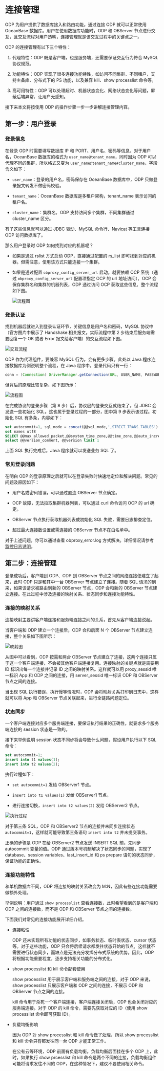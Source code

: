 # 连接管理

ODP 为用户提供了数据库接入和路由功能，通过连接 ODP 就可以正常使用 OceanBase 数据库。用户在使用数据库功能时，ODP 和 OBServer 节点进行交互，且交互流程对用户透明，连接管理就是该交互过程中的关键点之一。

ODP 的连接管理有以下三个特性：

1. 代理特性：ODP 既是客户端，也是服务端，还需要保证交互行为符合 MySQL 协议规范。

2. 功能特性：ODP 实现了很多连接功能特性，如访问不同集群、不同租户，支持主备库、分布式下的 PS 功能，以及兼容 kill、show processlist 命令等。

3. 高可用特性：ODP 可以处理超时、机器状态变化、网络状态变化等问题，屏蔽后端异常，让用户无感知。

接下来本文将按使用 ODP 的操作步骤一步一步讲解连接管理内容。

## 第一步：用户登录

### 登录信息

在登录 ODP 时需要填写数据库 IP 和 PORT、用户名、密码等信息。对于用户名，OceanBase 数据库的格式为 `user_name@tenant_name`，同时因为 ODP 可以代理不同的集群，所以格式又变为 `user_name@tenant_name#cluster_name`，字段含义如下：

* `user_name`：登录的用户名，密码保存在 OceanBase 数据库中，ODP 只做登录报文转发不做密码校验。

* `tenant_name`：OceanBase 数据库是多租户架构，tenant_name 表示访问的租户名。

* `cluster_name`：集群名，ODP 支持访问多个集群，不同集群通过 cluster_name 区分。

有了这些信息就可以通过 JDBC 驱动、MySQL 命令行、Navicat 等工具连接 ODP 访问数据库了。

那么用户登录时 ODP 如何找到对应的机器呢？

* 如果是通过 rslist 方式启动 ODP，直接通过配置的 rs_list 即可找到对应的机器。但需注意，使用该方式只能连接一个集群。

* 如果是通过配置 `obproxy_config_server_url` 启动，就要依赖 OCP 系统（通过 `obproxy_config_server_url` 配置项指定 OCP 的 url 地址访问），OCP 会保存集群名和集群的机器列表，ODP 通过访问 OCP 获取这些信息，整个流程如下图。

  ![流程图](https://obbusiness-private.oss-cn-shanghai.aliyuncs.com/doc/img/odp/V4.0.0/zh-CN/5.connection-management-01.png)

### 登录认证

找到机器后就进入到登录认证环节，关键信息是用户名和密码，MySQL 协议中（官方图片中展示了 Handshake 相关报文，实际流程中第 2 步结束后服务端需要回复一个 OK 或者 Error 报文给客户端）的交互流程如下图。

![交互流程](https://obbusiness-private.oss-cn-shanghai.aliyuncs.com/doc/img/odp/V4.0.0/zh-CN/5.connection-management-02.png)

ODP 作为代理组件，要兼容 MySQL 行为，会有更多步骤。此处以 Java 程序连接数据库为例说明整个流程，在 Java 程序中，登录代码只有一行：

```java
conn = (Connection) DriverManager.getConnection(URL, USER_NAME, PASSWORD);
```

但背后的原理比较复杂，如下图所示：

![流程图](https://obbusiness-private.oss-cn-shanghai.aliyuncs.com/doc/img/odp/V4.0.0/zh-CN/5.connection-management-03.png)

在完成协议的登录步骤（第 8 步）后，协议层的登录交互就结束了，但 JDBC 会发送一些初始化 SQL，这也属于登录过程的一部分，图中第 9 步表示该过程。初始化 SQL 有多条，内容如下：

```sql
set autocommit=1, sql_mode = concat(@@sql_mode,',STRICT_TRANS_TABLES')
set names utf8
SELECT @@max_allowed_packet,@@system_time_zone,@@time_zone,@@auto_increment_increment,@@tx_isolation AS tx_isolation,@@session.tx_read_only AS tx_read_only
select @@version_comment, @@version limit 1
```

上面 SQL 执行完成后，Java 程序就可以发送业务 SQL 了。

### 常见登录问题

在明白 ODP 的登录原理之后就可以在登录失败时快速地定位和解决问题。常见的问题及原因如下：

* 用户名或密码错误，可以通过直连 OBServer 节点确定。

* OCP 故障，无法拉取集群机器列表，可以通过 curl 命令访问 OCP 的 url 确定。

* OBServer 节点执行获取机器列表或初始化 SQL 失败，需要日志排查定位。

* 超过最大连接数设置或需连接的 OBServer 节点不在白名单中。

对于上述问题，你可以通过查看 obproxy_error.log 方式解决。详细情况请参考 [监控日志说明](900.o-m-guide/100.troubleshooting/200.log-description.md)。

## 第二步：连接管理

登录成功后，客户端到 ODP、ODP 到 OBServer 节点之间的网络连接便建立了起来，此时 ODP 只是和其中一台 OBServer 节点建立了连接。随着 SQL 请求的到来，如果该请求被路由到新的 OBServer 节点，ODP 会和新的 OBServer 节点建立连接。在此过程中涉及连接的映射关系、状态同步和连接功能特性。

### 连接的映射关系

连接映射主要讲客户端连接和服务端连接之间的关系，首先从客户端连接说起。

当客户端和 ODP 建立一个连接后，ODP 会和后面 N 个 OBServer 节点建立连接，整个关系如下图所示：

![映射图](https://obbusiness-private.oss-cn-shanghai.aliyuncs.com/doc/img/odp/V4.0.0/zh-CN/5.connection-management-04.png)

从图中可以看到，ODP 按需和两台 OBServer 节点建立了连接，这两个连接只属于这一个客户端连接，不会被其他客户端连接复用。连接映射的关键点就是需要用 ID 标识出每一个连接并记录 ID 之间的映射关系。这样就可以用 proxy_sessid 唯一标识 App 和 ODP 之间的连接，用 server_sessid 唯一标识 ODP 和 OBServer 节点之间的连接。

当出现 SQL 执行错误、执行慢等情况时，ODP 会将映射关系打印到日志中，这样就可以将 App 和 OBServer 节点关联起来，进行全链路问题定位。

### 状态同步

一个客户端连接对应多个服务端连接，要保证执行结果的正确性，就要求多个服务端连接的 session 状态是一致的。

接下来举例说明 session 状态不同步将会导致什么问题，假设用户执行以下 SQL 命令：

```sql
set autocommit=1;
insert into t1 values(1);
insert into t2 values(2);
```

执行过程如下：

* `set autocommit=1` 发给 OBServer1 节点。

* `insert into t1 values(1)` 发给 OBServer1 节点。

* 进行连接切换，`insert into t2 values(2)` 发给 OBServer2 节点。

![执行过程](https://obbusiness-private.oss-cn-shanghai.aliyuncs.com/doc/img/odp/V4.0.0/zh-CN/5.connection-management-05.png)

对于第三条 SQL，ODP 和 OBServer2 节点的连接并未同步连接状态 `autocommit=1`，这样就可能导致第三条语句 `insert into t2` 并未提交事务。

正确的步骤是 ODP 在给 OBServer2 节点发送 INSERT SQL 前，先同步 autocommit 变量的值。ODP 通过版本号机制解决了状态同步的问题，实现了 database、session variables、last_insert_id 和 ps prepare 语句的状态同步，保证功能的正确性。

### 连接功能特性

和单机数据库不同，ODP 将连接的映射关系改变为 M:N，因此有些连接功能需要做额外处理。

举例说明：用户通过 `show processlist` 查看连接数，此时希望看到的是客户端和 ODP 之间的连接数，而不是 ODP 和 OBServer 节点之间的连接数。

下面我们对常见的连接功能展开详细介绍。

* 连接粘性

  ODP 还未实现所有功能的状态同步，如事务状态、临时表状态、cursor 状态等。对于这些功能，ODP 只会将后续请求都发往状态开始的节点，这样就不需要进行状态同步，而缺点是无法充分发挥分布式系统的优势。因此，ODP 将根据功能重要程度，逐步支持相关功能的分布式化。

* show processlist 和 kill 命令配套使用

  show processlist 用于展示客户端和服务端之间的连接，对于 ODP 来说，show processlist 只展示客户端和 ODP 之间的连接，不展示 ODP 和 OBServer 节点之间的连接。
  
  kill 命令用于杀死一个客户端连接，客户端连接关闭后，ODP 也会关闭对应的服务端连接。对于 ODP 的 kill 命令，需要先获取对应的 ID（使用 show processlist 命令即可获取 ID）。

* 负载均衡影响
  
  因为 ODP 对 show processlist 和 kill 命令做了处理，所以 show processlist 和 kill 命令只有都发往同一台 ODP 才能正常工作。
  
  在公有云等环境，ODP 前面有负载均衡，负载均衡后面挂在多个 ODP 上，此时，如果执行 show prcesslist 和 kill 命令是两个不同的连接，负载均衡组件可能将请求发往不同的 ODP，在这种情况下，建议不要使用相关命令。
